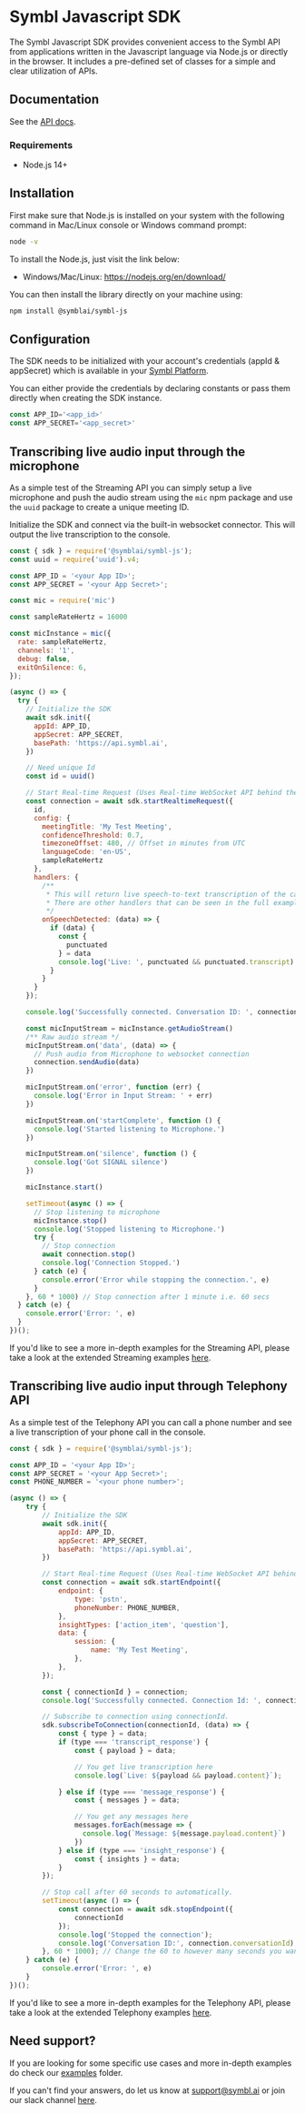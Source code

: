 # Symbl Javascript SDK

The Symbl Javascript SDK provides convenient access to the Symbl API from applications written in the Javascript language via Node.js or directly in the browser. It includes a pre-defined set of classes for a simple and clear utilization of APIs.

## Documentation

See the [API docs](https://docs.symbl.ai/docs/).

### Requirements

- Node.js 14+

## Installation

First make sure that Node.js is installed on your system with the following command in Mac/Linux console or Windows command prompt:

```sh
node -v
```

To install the Node.js, just visit the link below:

- Windows/Mac/Linux: https://nodejs.org/en/download/

You can then install the library directly on your machine using:

```sh
npm install @symblai/symbl-js
```

<!-- If you use the npm package, the SDK import will not require a relative path.

```js
const { sdk } = require('@symblai/symbl-js');
``` -->


## Configuration

The SDK needs to be initialized with your account's credentials (appId & appSecret) which is
available in your [Symbl Platform][api-keys].

You can either provide the credentials by declaring constants or pass them directly when creating the SDK instance.

```js
const APP_ID='<app_id>'
const APP_SECRET='<app_secret>'
```
<!-- Example for 'config.js' file

```js
export = {
  'APP_ID':'<app_id>',
  'APP_SECRET':'<app_secret>'
}
```

Importing the 'config.js' file

```js
// If using CommonJS style
const config = require('/path/to/config')

// If using ES6 style
import { config } from '/path/to/config'
``` -->

<!-- ## Initializing SDK

To initialize with default API endpoints.
```js
sdk.init({
    appId: APP_ID,
    appSecret: APP_SECRET
}).then(() => console.log('SDK Initialized.'))
    .catch(err => console.error('Error in initialization.', err));
```

If you have custom API domain, use the `basePath` option in `init()`.
```js
sdk.init({
    appId: APP_ID,
    appSecret: APP_SECRET,
    basePath: 'https://yourcustomdomain.rammer.ai'
}).then(() => console.log('SDK Initialized.'))
    .catch(err => console.error('Error in initialization.', err)); 
```-->

## Transcribing live audio input through the microphone

As a simple test of the Streaming API you can simply setup a live microphone and push the audio stream using the `mic` npm package and use the `uuid` package to create a unique meeting ID. 

Initialize the SDK and connect via the built-in websocket connector. This will output the live transcription to the console.

```js
const { sdk } = require('@symblai/symbl-js');
const uuid = require('uuid').v4;

const APP_ID = '<your App ID>';
const APP_SECRET = '<your App Secret>';

const mic = require('mic')

const sampleRateHertz = 16000

const micInstance = mic({
  rate: sampleRateHertz,
  channels: '1',
  debug: false,
  exitOnSilence: 6,
});

(async () => {
  try {
    // Initialize the SDK
    await sdk.init({
      appId: APP_ID,
      appSecret: APP_SECRET,
      basePath: 'https://api.symbl.ai',
    })

    // Need unique Id
    const id = uuid()

    // Start Real-time Request (Uses Real-time WebSocket API behind the scenes)
    const connection = await sdk.startRealtimeRequest({
      id,
      config: {
        meetingTitle: 'My Test Meeting',
        confidenceThreshold: 0.7,
        timezoneOffset: 480, // Offset in minutes from UTC
        languageCode: 'en-US',
        sampleRateHertz
      },
      handlers: {
        /**
         * This will return live speech-to-text transcription of the call.
         * There are other handlers that can be seen in the full example.
         */
        onSpeechDetected: (data) => {
          if (data) {
            const {
              punctuated
            } = data
            console.log('Live: ', punctuated && punctuated.transcript)
          }
        }
      }
    });

    console.log('Successfully connected. Conversation ID: ', connection.conversationId);

    const micInputStream = micInstance.getAudioStream()
    /** Raw audio stream */
    micInputStream.on('data', (data) => {
      // Push audio from Microphone to websocket connection
      connection.sendAudio(data)
    })

    micInputStream.on('error', function (err) {
      console.log('Error in Input Stream: ' + err)
    })

    micInputStream.on('startComplete', function () {
      console.log('Started listening to Microphone.')
    })

    micInputStream.on('silence', function () {
      console.log('Got SIGNAL silence')
    })

    micInstance.start()

    setTimeout(async () => {
      // Stop listening to microphone
      micInstance.stop()
      console.log('Stopped listening to Microphone.')
      try {
        // Stop connection
        await connection.stop()
        console.log('Connection Stopped.')
      } catch (e) {
        console.error('Error while stopping the connection.', e)
      }
    }, 60 * 1000) // Stop connection after 1 minute i.e. 60 secs
  } catch (e) {
    console.error('Error: ', e)
  }
})();
```

If you'd like to see a more in-depth examples for the Streaming API, please take a look at the extended Streaming examples [here][Streaming-Examples].

## Transcribing live audio input through Telephony API

As a simple test of the Telephony API you can call a phone number and see a live transcription of your phone call in the console.

```js
const { sdk } = require('@symblai/symbl-js');

const APP_ID = '<your App ID>';
const APP_SECRET = '<your App Secret>';
const PHONE_NUMBER = '<your phone number>';

(async () => {
    try {
        // Initialize the SDK
        await sdk.init({
            appId: APP_ID,
            appSecret: APP_SECRET,
            basePath: 'https://api.symbl.ai',
        })

        // Start Real-time Request (Uses Real-time WebSocket API behind the scenes)
        const connection = await sdk.startEndpoint({
            endpoint: {
                type: 'pstn',
                phoneNumber: PHONE_NUMBER,
            },
            insightTypes: ['action_item', 'question'],
            data: {
                session: {
                    name: 'My Test Meeting',
                },
            },
        });

        const { connectionId } = connection;
        console.log('Successfully connected. Connection Id: ', connectionId);

        // Subscribe to connection using connectionId.
        sdk.subscribeToConnection(connectionId, (data) => {
            const { type } = data;
            if (type === 'transcript_response') {
                const { payload } = data;

                // You get live transcription here
                console.log(`Live: ${payload && payload.content}`);

            } else if (type === 'message_response') {
                const { messages } = data;

                // You get any messages here
                messages.forEach(message => {
                  console.log(`Message: ${message.payload.content}`)
                })
            } else if (type === 'insight_response') {
                const { insights } = data;
            }
        });

        // Stop call after 60 seconds to automatically.
        setTimeout(async () => {
            const connection = await sdk.stopEndpoint({
                connectionId
            });
            console.log('Stopped the connection');
            console.log('Conversation ID:', connection.conversationId);
        }, 60 * 1000); // Change the 60 to however many seconds you want.
    } catch (e) {
        console.error('Error: ', e)
    }
})();
```
If you'd like to see a more in-depth examples for the Telephony API, please take a look at the extended Telephony examples [here][Telephony-Examples].

## Need support?

If you are looking for some specific use cases and more in-depth examples do check our [examples][examples] folder.

If you can't find your answers, do let us know at support@symbl.ai or join our slack channel [here][slack-invite].

[api-keys]: https://platform.symbl.ai/#/login
[symbl-docs]: https://docs.symbl.ai/docs/javascript-sdk/introduction
[streaming_api-docs]: https://docs.symbl.ai/docs/streamingapi/introduction
[telephony_api-docs]: https://docs.symbl.ai/docs/telephony/introduction
[async_text-docs]: https://docs.symbl.ai/docs/async-api/overview/text/post-text/
[async_audio-docs]: https://docs.symbl.ai/docs/async-api/overview/audio/post-audio
[examples]: examples
[slack-invite]: https://symbldotai.slack.com/join/shared_invite/zt-4sic2s11-D3x496pll8UHSJ89cm78CA#/
[streaming-examples]: examples/Streaming_API
[telephony-examples]: examples/Telephony_API
